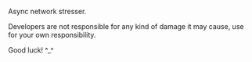 Async network stresser.

Developers are not responsible for any kind of damage it may cause, use for your own responsibility.

Good luck! 
^_^
